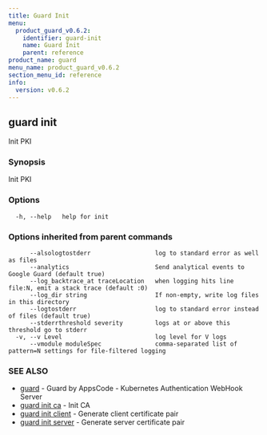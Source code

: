 ```yaml
---
title: Guard Init
menu:
  product_guard_v0.6.2:
    identifier: guard-init
    name: Guard Init
    parent: reference
product_name: guard
menu_name: product_guard_v0.6.2
section_menu_id: reference
info:
  version: v0.6.2
---
```


## guard init

Init PKI

### Synopsis

Init PKI

### Options

```
  -h, --help   help for init
```

### Options inherited from parent commands

```
      --alsologtostderr                  log to standard error as well as files
      --analytics                        Send analytical events to Google Guard (default true)
      --log_backtrace_at traceLocation   when logging hits line file:N, emit a stack trace (default :0)
      --log_dir string                   If non-empty, write log files in this directory
      --logtostderr                      log to standard error instead of files (default true)
      --stderrthreshold severity         logs at or above this threshold go to stderr
  -v, --v Level                          log level for V logs
      --vmodule moduleSpec               comma-separated list of pattern=N settings for file-filtered logging
```

### SEE ALSO

* [guard](/products/guard/v0.6.2/reference/guard)	 - Guard by AppsCode - Kubernetes Authentication WebHook Server
* [guard init ca](/products/guard/v0.6.2/reference/guard_init_ca)	 - Init CA
* [guard init client](/products/guard/v0.6.2/reference/guard_init_client)	 - Generate client certificate pair
* [guard init server](/products/guard/v0.6.2/reference/guard_init_server)	 - Generate server certificate pair

